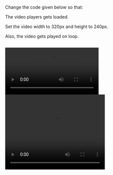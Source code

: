Change the code given below so that:

The video players gets loaded.

Set the video width to 320px and height to 240px.

Also, the video gets played on loop.

<codeblock language="html" type="exercise" testMode="fixedInput">
<code>
<video>
  <source src="https://storage.googleapis.com/web-dev-assets/video-and-source-tags/chrome.webm" type="video/webm">
</video>
</code>

<solution>
<video controls width="320" height="240" loop>
  <source src="https://storage.googleapis.com/web-dev-assets/video-and-source-tags/chrome.webm" type="video/webm">
</video>
</solution>
</codeblock>
